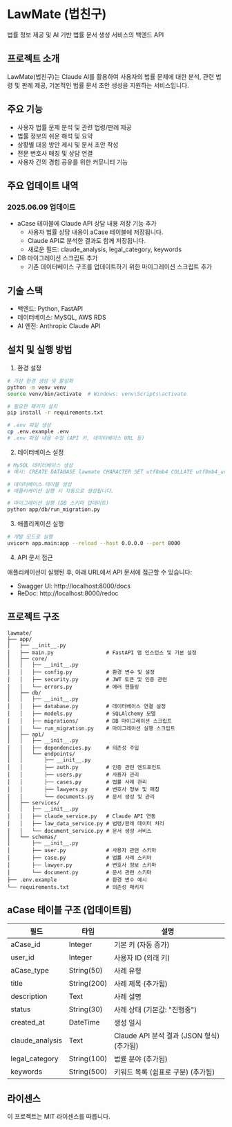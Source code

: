 # LawMate (법친구)

법률 정보 제공 및 AI 기반 법률 문서 생성 서비스의 백엔드 API

## 프로젝트 소개

LawMate(법친구)는 Claude AI를 활용하여 사용자의 법률 문제에 대한 분석, 관련 법령 및 판례 제공, 기본적인 법률 문서 초안 생성을 지원하는 서비스입니다.

## 주요 기능

- 사용자 법률 문제 분석 및 관련 법령/판례 제공
- 법률 정보의 쉬운 해석 및 요약
- 상황별 대응 방안 제시 및 문서 초안 작성
- 전문 변호사 매칭 및 상담 연결
- 사용자 간의 경험 공유를 위한 커뮤니티 기능

## 주요 업데이트 내역

### 2025.06.09 업데이트
- aCase 테이블에 Claude API 상담 내용 저장 기능 추가
  - 사용자 법률 상담 내용이 aCase 테이블에 저장됩니다.
  - Claude API로 분석한 결과도 함께 저장됩니다.
  - 새로운 필드: claude_analysis, legal_category, keywords
- DB 마이그레이션 스크립트 추가
  - 기존 데이터베이스 구조를 업데이트하기 위한 마이그레이션 스크립트 추가

## 기술 스택

- 백엔드: Python, FastAPI
- 데이터베이스: MySQL, AWS RDS
- AI 엔진: Anthropic Claude API

## 설치 및 실행 방법

1. 환경 설정

```bash
# 가상 환경 생성 및 활성화
python -m venv venv
source venv/bin/activate  # Windows: venv\Scripts\activate

# 필요한 패키지 설치
pip install -r requirements.txt

# .env 파일 생성
cp .env.example .env
# .env 파일 내용 수정 (API 키, 데이터베이스 URL 등)
```

2. 데이터베이스 설정

```bash
# MySQL 데이터베이스 생성
# 예시: CREATE DATABASE lawmate CHARACTER SET utf8mb4 COLLATE utf8mb4_unicode_ci;

# 데이터베이스 테이블 생성
# 애플리케이션 실행 시 자동으로 생성됩니다.

# 마이그레이션 실행 (DB 스키마 업데이트)
python app/db/run_migration.py
```

3. 애플리케이션 실행

```bash
# 개발 모드로 실행
uvicorn app.main:app --reload --host 0.0.0.0 --port 8000
```

4. API 문서 접근

애플리케이션이 실행된 후, 아래 URL에서 API 문서에 접근할 수 있습니다:
- Swagger UI: http://localhost:8000/docs
- ReDoc: http://localhost:8000/redoc

## 프로젝트 구조

```
lawmate/
├── app/
│   ├── __init__.py
│   ├── main.py                 # FastAPI 앱 인스턴스 및 기본 설정
│   ├── core/
│   │   ├── __init__.py
│   │   ├── config.py           # 환경 변수 및 설정
│   │   ├── security.py         # JWT 토큰 및 인증 관련
│   │   └── errors.py           # 에러 핸들링
│   ├── db/
│   │   ├── __init__.py
│   │   ├── database.py         # 데이터베이스 연결 설정
│   │   ├── models.py           # SQLAlchemy 모델
│   │   ├── migrations/         # DB 마이그레이션 스크립트
│   │   └── run_migration.py    # 마이그레이션 실행 스크립트
│   ├── api/
│   │   ├── __init__.py
│   │   ├── dependencies.py     # 의존성 주입
│   │   └── endpoints/
│   │       ├── __init__.py
│   │       ├── auth.py         # 인증 관련 엔드포인트
│   │       ├── users.py        # 사용자 관리 
│   │       ├── cases.py        # 법률 사례 관리
│   │       ├── lawyers.py      # 변호사 정보 및 매칭
│   │       └── documents.py    # 문서 생성 및 관리
│   ├── services/
│   │   ├── __init__.py
│   │   ├── claude_service.py   # Claude API 연동
│   │   ├── law_data_service.py # 법령/판례 데이터 처리
│   │   └── document_service.py # 문서 생성 서비스
│   └── schemas/
│       ├── __init__.py
│       ├── user.py             # 사용자 관련 스키마
│       ├── case.py             # 법률 사례 스키마
│       ├── lawyer.py           # 변호사 정보 스키마
│       └── document.py         # 문서 관련 스키마
├── .env.example                # 환경 변수 예시
└── requirements.txt            # 의존성 패키지
```

## aCase 테이블 구조 (업데이트됨)

| 필드 | 타입 | 설명 |
| --- | --- | --- |
| aCase_id | Integer | 기본 키 (자동 증가) |
| user_id | Integer | 사용자 ID (외래 키) |
| aCase_type | String(50) | 사례 유형 |
| title | String(200) | 사례 제목 (추가됨) |
| description | Text | 사례 설명 |
| status | String(30) | 사례 상태 (기본값: "진행중") |
| created_at | DateTime | 생성 일시 |
| claude_analysis | Text | Claude API 분석 결과 (JSON 형식) (추가됨) |
| legal_category | String(100) | 법률 분야 (추가됨) |
| keywords | String(500) | 키워드 목록 (쉼표로 구분) (추가됨) |

## 라이센스

이 프로젝트는 MIT 라이센스를 따릅니다.
